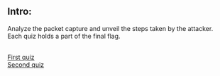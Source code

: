 ## Intro:

Analyze the packet capture and unveil the steps taken by the attacker. <br/>
Each quiz holds a part of the final flag.  
<br/>


[First quiz](https://take.quiz-maker.com/QLY565ELE) <br/>
[Second quiz](https://take.quiz-maker.com/QPCPNQPSW) <br/>

